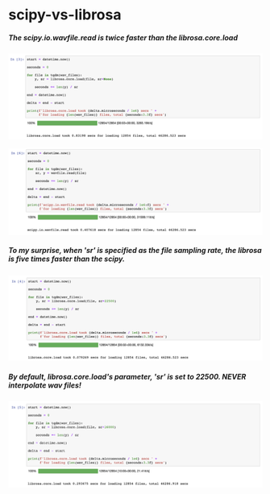 # scipy-vs-librosa

##### The scipy.io.wavfile.read is twice faster than the librosa.core.load

![](/imgs/librosa_sr_none.png)

![](/imgs/scipy.png)

##### To my surprise, when 'sr' is specified as the file sampling rate, the librosa is five times faster than the scipy.

![](/imgs/librosa_sr_specified.png)

##### By default, librosa.core.load's parameter, 'sr' is set to 22500. NEVER interpolate wav files!

![](/imgs/librosa_sr_interpolate.png)
